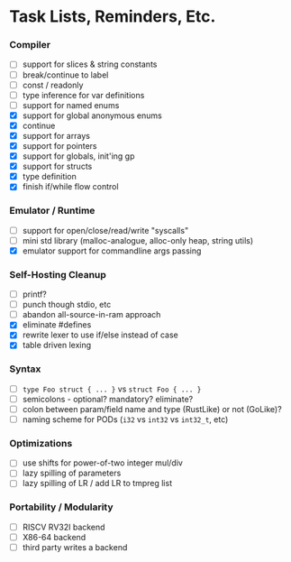 # Task Lists, Reminders, Etc.

### Compiler

- [ ] support for slices & string constants
- [ ] break/continue to label
- [ ] const / readonly
- [ ] type inference for var definitions
- [ ] support for named enums
- [x] support for global anonymous enums
- [x] continue
- [x] support for arrays
- [x] support for pointers
- [x] support for globals, init'ing gp
- [x] support for structs
- [x] type definition
- [x] finish if/while flow control

### Emulator / Runtime

- [ ] support for open/close/read/write "syscalls"
- [ ] mini std library (malloc-analogue, alloc-only heap, string utils)
- [x] emulator support for commandline args passing

### Self-Hosting Cleanup

- [ ] printf?
- [ ] punch though stdio, etc
- [ ] abandon all-source-in-ram approach
- [x] eliminate #defines
- [x] rewrite lexer to use if/else instead of case
- [x] table driven lexing

### Syntax

- [ ] `type Foo struct { ... }` vs `struct Foo { ... }`
- [ ] semicolons - optional? mandatory? eliminate?
- [ ] colon between param/field name and type (RustLike) or not (GoLike)?
- [ ] naming scheme for PODs (`i32` vs `int32` vs `int32_t`, etc)

### Optimizations

- [ ] use shifts for power-of-two integer mul/div
- [ ] lazy spilling of parameters
- [ ] lazy spilling of LR / add LR to tmpreg list

### Portability / Modularity

- [ ] RISCV RV32I backend
- [ ] X86-64 backend
- [ ] third party writes a backend
